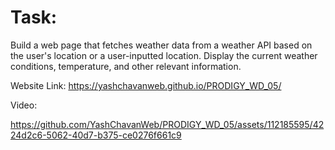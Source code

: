 # Task:
Build a web page that fetches weather data from a weather API based on the user's location or a user-inputted location. Display the current weather conditions, temperature, and other relevant information.

Website Link: https://yashchavanweb.github.io/PRODIGY_WD_05/

Video:

https://github.com/YashChavanWeb/PRODIGY_WD_05/assets/112185595/4224d2c6-5062-40d7-b375-ce0276f661c9


